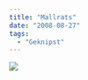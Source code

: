 ```yaml
---
title: "Mallrats"
date: "2008-08-27"
tags:
  - "Geknipst"
---
```


![](/images/codecandies/l-640-480-f6cb1be8-8ade-4457-8897-456d720f82df.jpeg)
